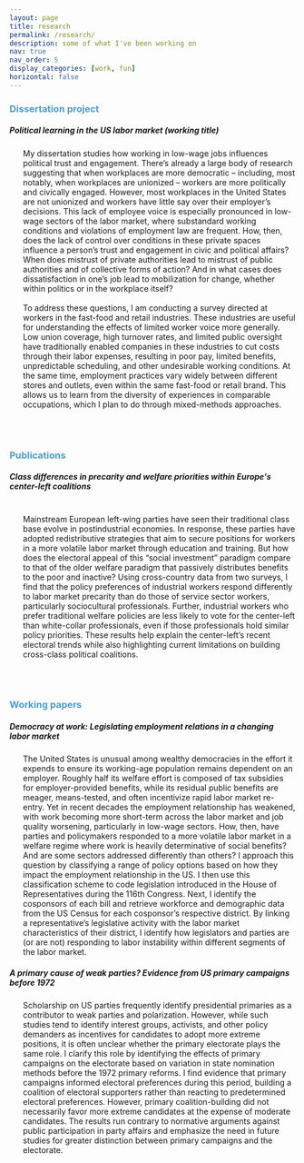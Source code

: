 ```yaml
---
layout: page
title: research
permalink: /research/
description: some of what I've been working on
nav: true
nav_order: 5
display_categories: [work, fun]
horizontal: false
---
```


<h3 style="color: #4b9cd3;">Dissertation project</h3>
<!-- Dissertation project -->
<div class="card mt-3">
    <div class="p-3">
    <div class="row">
      <div class="col-sm-10">
        <h5 class="card-title">Political learning in the US labor market (working title)</h5>
      </div>
    </div>
    <ul class="card-text font-weight-light list-group list-group-flush">
      <div class="col-md-12">
    My dissertation studies how working in low-wage jobs influences political trust and engagement. There’s already a large body of research suggesting that when workplaces are more democratic – including, most notably, when workplaces are unionized – workers are more politically and civically engaged. However, most workplaces in the United States are not unionized and workers have little say over their employer’s decisions. This lack of employee voice is especially pronounced in low-wage sectors of the labor market, where substandard working conditions and violations of employment law are frequent. How, then, does the lack of control over conditions in these private spaces influence a person’s trust and engagement in civic and political affairs? When does mistrust of private authorities lead to mistrust of public authorities and of collective forms of action? And in what cases does dissatisfaction in one’s job lead to mobilization for change, whether within politics or in the workplace itself?
<br>
<br>
    To address these questions, I am conducting a survey directed at workers in the fast-food and retail industries. These industries are useful for understanding the effects of limited worker voice more generally. Low union coverage, high turnover rates, and limited public oversight have traditionally enabled companies in these industries to cut costs through their labor expenses, resulting in poor pay, limited benefits, unpredictable scheduling, and other undesirable working conditions. At the same time, employment practices vary widely between different stores and outlets, even within the same fast-food or retail brand. This allows us to learn from the diversity of experiences in comparable occupations, which I plan to do through mixed-methods approaches.
      </div>
    </ul>
</div>
</div>
<br>
<br>        
<h3 style="color: #4b9cd3;">Publications</h3>
<!-- Publications -->
<div class="card mt-3">
  <div class="p-3">
    <div class="row">
      <div class="col-sm-10">
        <h5 class="card-title">Class differences in precarity and welfare priorities within Europe's center-left coalitions</h5>
      </div>
    </div>
    <ul class="card-text font-weight-light list-group list-group-flush">
      <div class="col-md-12">
<https://doi.org/10.1177/13540688231199448>
          <br>
        Mainstream European left-wing parties have seen their traditional class base evolve in postindustrial economies. In response, these parties have adopted redistributive strategies that aim to secure positions for workers in a more volatile labor market through education and training. But how does the electoral appeal of this “social investment” paradigm compare to that of the older welfare paradigm that passively distributes benefits to the poor and inactive? Using cross-country data from two surveys, I find that the policy preferences of industrial workers respond differently to labor market precarity than do those of service sector workers, particularly sociocultural professionals. Further, industrial workers who prefer traditional welfare policies are less likely to vote for the center-left than white-collar professionals, even if those professionals hold similar policy priorities. These results help explain the center-left’s recent electoral trends while also highlighting current limitations on building cross-class political coalitions.
      </div>
    </ul>
  </div>
</div>
<br>
<br>
<h3 style="color: #4b9cd3;">Working papers</h3>
<!-- Working papers -->
<div class="card mt-3">
  <div class="p-3">
    <div class="row">
      <div class="col-sm-10">
        <h5 class="card-title">Democracy at work: Legislating employment relations in a changing labor market</h5>
      </div>
    </div>
    <ul class="card-text font-weight-light list-group list-group-flush">
      <div class="col-md-12">
        The United States is unusual among wealthy democracies in the effort it expends to ensure its working-age population remains dependent on an employer. Roughly half its welfare effort is composed of tax subsidies for employer-provided benefits, while its residual public benefits are meager, means-tested, and often incentivize rapid labor market re-entry. Yet in recent decades the employment relationship has weakened, with work becoming more short-term across the labor market and job quality worsening, particularly in low-wage sectors. How, then, have parties and policymakers responded to a more volatile labor market in a welfare regime where work is heavily determinative of social benefits? And are some sectors addressed differently than others? I approach this question by classifying a range of policy options based on how they impact the employment relationship in the US. I then use this classification scheme to code legislation introduced in the House of Representatives during the 116th Congress. Next, I identify the cosponsors of each bill and retrieve workforce and demographic data from the US Census for each cosponsor’s respective district. By linking a representative’s legislative activity with the labor market characteristics of their district, I identify how legislators and parties are (or are not) responding to labor instability within different segments of the labor market.
      </div>
    </ul>
  </div>
</div>

<div class="card mt-3">
  <div class="p-3">
    <div class="row">
      <div class="col-sm-10">
        <h5 class="card-title">A primary cause of weak parties? Evidence from US primary campaigns before 1972</h5>
      </div>
    </div>
    <ul class="card-text font-weight-light list-group list-group-flush">
      <div class="col-md-12">
        Scholarship on US parties frequently identify presidential primaries as a contributor to weak parties and polarization. However, while such studies tend to identify interest groups, activists, and other policy demanders as incentives for candidates to adopt more extreme positions, it is often unclear whether the primary electorate plays the same role. I clarify this role by identifying the effects of primary campaigns on the electorate based on variation in state nomination methods before the 1972 primary reforms. I find evidence that primary campaigns informed electoral preferences during this period, building a coalition of electoral supporters rather than reacting to predetermined electoral preferences. However, primary coalition-building did not necessarily favor more extreme candidates at the expense of moderate candidates. The results run contrary to normative arguments against public participation in party affairs and emphasize the need in future studies for greater distinction between primary campaigns and the electorate.
      </div>
    </ul>
  </div>
</div>
